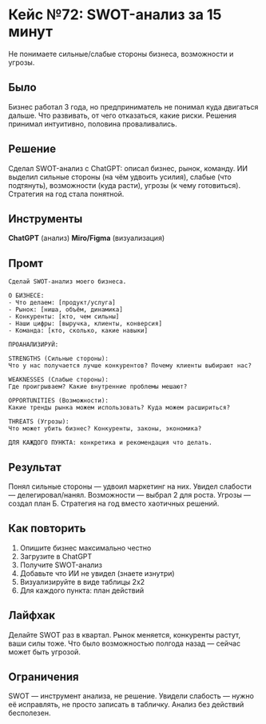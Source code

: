 # Кейс №72: SWOT-анализ за 15 минут

Не понимаете сильные/слабые стороны бизнеса, возможности и угрозы.

## Было

Бизнес работал 3 года, но предприниматель не понимал куда двигаться дальше. Что развивать, от чего отказаться, какие риски. Решения принимал интуитивно, половина проваливались.

## Решение

Сделал SWOT-анализ с ChatGPT: описал бизнес, рынок, команду. ИИ выделил сильные стороны (на чём удвоить усилия), слабые (что подтянуть), возможности (куда расти), угрозы (к чему готовиться). Стратегия на год стала понятной.

## Инструменты

**ChatGPT** (анализ)
**Miro/Figma** (визуализация)

## Промт

```
Сделай SWOT-анализ моего бизнеса.

О БИЗНЕСЕ:
- Что делаем: [продукт/услуга]
- Рынок: [ниша, объём, динамика]
- Конкуренты: [кто, чем сильны]
- Наши цифры: [выручка, клиенты, конверсия]
- Команда: [кто, сколько, какие навыки]

ПРОАНАЛИЗИРУЙ:

STRENGTHS (Сильные стороны):
Что у нас получается лучше конкурентов? Почему клиенты выбирают нас?

WEAKNESSES (Слабые стороны):
Где проигрываем? Какие внутренние проблемы мешают?

OPPORTUNITIES (Возможности):
Какие тренды рынка можем использовать? Куда можем расшириться?

THREATS (Угрозы):
Что может убить бизнес? Конкуренты, законы, экономика?

ДЛЯ КАЖДОГО ПУНКТА: конкретика и рекомендация что делать.
```

## Результат

Понял сильные стороны — удвоил маркетинг на них. Увидел слабости — делегировал/нанял. Возможности — выбрал 2 для роста. Угрозы — создал план Б. Стратегия на год вместо хаотичных решений.

## Как повторить

1. Опишите бизнес максимально честно
2. Загрузите в ChatGPT
3. Получите SWOT-анализ
4. Добавьте что ИИ не увидел (знаете изнутри)
5. Визуализируйте в виде таблицы 2x2
6. Для каждого пункта: план действий

## Лайфхак

Делайте SWOT раз в квартал. Рынок меняется, конкуренты растут, ваши силы тоже. Что было возможностью полгода назад — сейчас может быть угрозой.

## Ограничения

SWOT — инструмент анализа, не решение. Увидели слабость — нужно её исправлять, не просто записать в табличку. Анализ без действий бесполезен.
